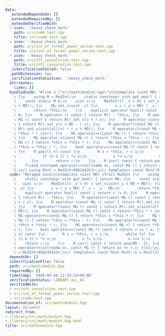 ```yaml
---
data:
  _extendedDependsOn: []
  _extendedRequiredBy: []
  _extendedVerifiedWith:
  - icon: ':heavy_check_mark:'
    path: src/comb.test.cpp
    title: src/comb.test.cpp
  - icon: ':heavy_check_mark:'
    path: src/inv_of_formal_power_series.test.cpp
    title: src/inv_of_formal_power_series.test.cpp
  - icon: ':heavy_check_mark:'
    path: src/nft_convolution.test.cpp
    title: src/nft_convolution.test.cpp
  _isVerificationFailed: false
  _pathExtension: hpp
  _verificationStatusIcon: ':heavy_check_mark:'
  attributes:
    links: []
  bundledCode: "#line 2 \"src/math/modint.hpp\"\n\ntemplate <uint MD> struct ModInt\
    \ {\n    using M = ModInt;\n    static constexpr uint get_mod() { return MD; }\n\
    \    const static M G;\n    uint v;\n    ModInt(ll _v = 0) { set_v(uint(_v % MD\
    \ + MD)); }\n    M& set_v(uint _v) {\n        v = (_v < MD) ? _v : _v - MD;\n\
    \        return *this;\n    }\n    explicit operator bool() const { return v !=\
    \ 0; }\n    M operator-() const { return M() - *this; }\n    M operator+(const\
    \ M& r) const { return M().set_v(v + r.v); }\n    M operator-(const M& r) const\
    \ { return M().set_v(v + MD - r.v); }\n    M operator*(const M& r) const { return\
    \ M().set_v(uint(ull(v) * r.v % MD)); }\n    M operator/(const M& r) const { return\
    \ *this * r.inv(); }\n    M& operator+=(const M& r) { return *this = *this + r;\
    \ }\n    M& operator-=(const M& r) { return *this = *this - r; }\n    M& operator*=(const\
    \ M& r) { return *this = *this * r; }\n    M& operator/=(const M& r) { return\
    \ *this = *this / r; }\n    bool operator==(const M& r) const { return v == r.v;\
    \ }\n    M pow(ll n) const {\n        M x = *this, r = 1;\n        while (n) {\n\
    \            if (n & 1) r *= x;\n            x *= x;\n            n >>= 1;\n \
    \       }\n        return r;\n    }\n    M inv() const { return pow(MD - 2); }\n\
    \    friend ostream& operator<<(ostream& os, const M& r) { return os << r.v; }\n\
    };\n// using Mint = ModInt<998244353>;\n// template<> const Mint Mint::G = Mint(3);\n"
  code: "#pragma once\n\ntemplate <uint MD> struct ModInt {\n    using M = ModInt;\n\
    \    static constexpr uint get_mod() { return MD; }\n    const static M G;\n \
    \   uint v;\n    ModInt(ll _v = 0) { set_v(uint(_v % MD + MD)); }\n    M& set_v(uint\
    \ _v) {\n        v = (_v < MD) ? _v : _v - MD;\n        return *this;\n    }\n\
    \    explicit operator bool() const { return v != 0; }\n    M operator-() const\
    \ { return M() - *this; }\n    M operator+(const M& r) const { return M().set_v(v\
    \ + r.v); }\n    M operator-(const M& r) const { return M().set_v(v + MD - r.v);\
    \ }\n    M operator*(const M& r) const { return M().set_v(uint(ull(v) * r.v %\
    \ MD)); }\n    M operator/(const M& r) const { return *this * r.inv(); }\n   \
    \ M& operator+=(const M& r) { return *this = *this + r; }\n    M& operator-=(const\
    \ M& r) { return *this = *this - r; }\n    M& operator*=(const M& r) { return\
    \ *this = *this * r; }\n    M& operator/=(const M& r) { return *this = *this /\
    \ r; }\n    bool operator==(const M& r) const { return v == r.v; }\n    M pow(ll\
    \ n) const {\n        M x = *this, r = 1;\n        while (n) {\n            if\
    \ (n & 1) r *= x;\n            x *= x;\n            n >>= 1;\n        }\n    \
    \    return r;\n    }\n    M inv() const { return pow(MD - 2); }\n    friend ostream&\
    \ operator<<(ostream& os, const M& r) { return os << r.v; }\n};\n// using Mint\
    \ = ModInt<998244353>;\n// template<> const Mint Mint::G = Mint(3);\n"
  dependsOn: []
  isVerificationFile: false
  path: src/math/modint.hpp
  requiredBy: []
  timestamp: '2020-05-08 21:35:33+09:00'
  verificationStatus: LIBRARY_ALL_AC
  verifiedWith:
  - src/nft_convolution.test.cpp
  - src/inv_of_formal_power_series.test.cpp
  - src/comb.test.cpp
documentation_of: src/math/modint.hpp
layout: document
redirect_from:
- /library/src/math/modint.hpp
- /library/src/math/modint.hpp.html
title: src/math/modint.hpp
---
```

